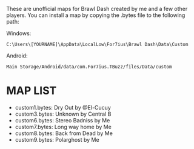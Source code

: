 These are unofficial maps for Brawl Dash created by me and a few other players.
You can install a map by copying the .bytes file to the following path:

Windows:
```
C:\Users\[YOURNAME]\AppData\LocalLow\For7ius\Brawl Dash\Data\Custom
```

Android:
```
Main Storage/Android/data/com.For7ius.TBuzz/files/Data/custom
```

# MAP LIST
- custom1.bytes: Dry Out by @El-Cucuy 
- custom3.bytes: Unknown by Central B 
- custom6.bytes: Stereo Badniss by Me 
- custom7.bytes: Long way home by Me 
- custom8.bytes: Back from Dead by Me 
- custom9.bytes: Polarghost by Me 
